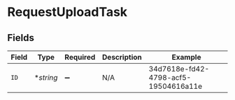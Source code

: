 # RequestUploadTask


## Fields

| Field                                | Type                                 | Required                             | Description                          | Example                              |
| ------------------------------------ | ------------------------------------ | ------------------------------------ | ------------------------------------ | ------------------------------------ |
| `ID`                                 | **string*                            | :heavy_minus_sign:                   | N/A                                  | 34d7618e-fd42-4798-acf5-19504616a11e |